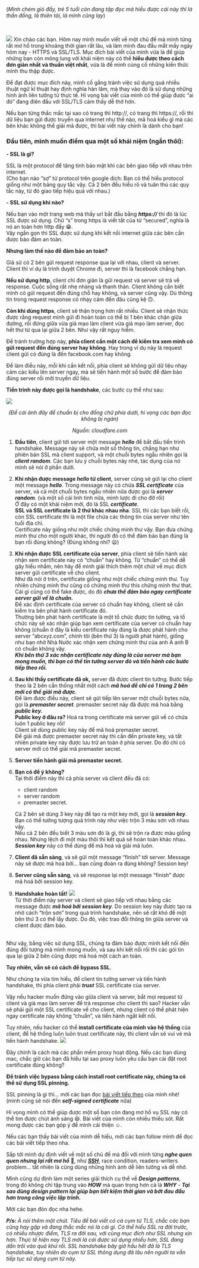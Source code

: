 (*Mình chém gió đấy, trẻ 5 tuổi còn đang tập đọc mà hiểu được cái này thì là thần đồng, là thiên tài, là mình cũng lạy*)

<br>

![](https://images.viblo.asia/d1a8e7b7-52a0-443d-9405-48d11e35b879.png)
Xin chào các bạn. Hôm nay mình muốn viết về một chủ đề mà mình từng rất mơ hồ trong khoảng thời gian rất lâu, và làm mình đau đầu mất mấy ngày hôm nay - HTTPS và SSL/TLS.
Mục đích bài viết của mình vừa là để giúp những bạn còn mông lung với khái niệm này có thể **hiểu được theo cách đơn giản nhất và thuần việt nhất**, vừa là để mình củng cố những kiến thức mình thu thập được. 

Để đạt được mục đích này, mình cố gắng tránh việc sử dụng quá nhiều thuật ngữ kĩ thuật hay định nghĩa hàn lâm, mà thay vào đó là sử dụng những hình ảnh liên tưởng từ thực tế. Hi vọng bài viết của mình có thể giúp được “ai đó” đang điên đầu với SSL/TLS cảm thấy dễ thở hơn.

Nếu bạn từng thắc mắc tại sao có trang thì http://, có trang thì https://, rồi thì dữ liệu bạn gửi được truyền qua internet như thế nào, mã hoá kiểu gì mà các bên khác không thể giải mã được, thì bài viết này chính là dành cho bạn!

### Đầu tiên, mình muốn điểm qua một số khái niệm (ngắn thôi):
**- SSL là gì?**

SSL là một protocol để tăng tính bảo mật khi các bên giao tiếp với nhau trên internet.<br>
(Cho bạn nào “sợ” từ protocol trên google dịch: Bạn có thể hiểu protocol giống như một bảng quy tắc vậy. Cả 2 bên đều hiểu rõ và tuân thủ các quy tắc này, từ đó giao tiếp hiệu quả với nhau.)

**- SSL sử dụng khi nào?**

Nếu bạn vào một trang web mà thấy url bắt đầu bằng ***https://*** thì đó là lúc SSL được sử dụng. Chữ “s” trong https là viết tắt của từ “secured”, nghĩa là nó an toàn hơn http đấy :grin:.<br>
Vậy ngắn gọn thì SSL được sử dụng khi kết nối internet giữa các bên cần được bảo đảm an toàn.

**Nhưng làm thế nào để đảm bảo an toàn?**

Giả sử có 2 bên gửi request response qua lại với nhau, client và server. Client thì ví dụ là trình duyệt Chrome đi, server thì là facebook chẳng hạn.

**Nếu sử dụng http**, client chỉ đơn giản là gửi request và server sẽ trả về response. Cuộc sống rất nhẹ nhàng và thanh thản. Client không cần biết mình có gửi request đến đúng chỗ hay không, và server cũng vậy. 
Dù thông tin trong request response có nhạy cảm đến đâu cũng kệ :upside_down_face:.

**Còn khi dùng https**, client sẽ thận trọng hơn rất nhiều. Client sẽ nhận thức được rằng request mình gửi đi hoàn toàn có thể bị 1 bên khác chặn giữa đường, rồi đứng giữa vừa giả mạo làm client vừa giả mạo làm server, đọc hết thư từ qua lại giữa 2 bên.  Như vậy rất nguy hiểm.

Để tránh trường hợp này, **phía client cần một cách để kiểm tra xem mình có gửi request đến đúng server hay không**. Hay trong ví dụ này là request client gửi có đúng là đến facebook.com hay không.

Để làm điều này, mỗi khi cần kết nối, phía client sẽ không gửi dữ liệu nhạy cảm các kiểu lên server ngay, mà sẽ tiến hành một số bước để đảm bảo đúng server rồi mới truyền dữ liệu. 

**Tiến trình này được gọi là handshake**, các bước cụ thể như sau:

![](https://images.viblo.asia/2d6b152b-6f42-4205-a2e8-690e2f5d4562.png)
<p align="center"><em>(Để cái ảnh đây để chuẩn bị cho đống chữ phía dưới, hi vọng các bạn đọc không bị ngán)</em></p>
<p align="center"><em>Nguồn: cloudfare.com</em></p>

1. **Đầu tiên**, client gửi tới server một message ***hello*** để bắt đầu tiến trình handshake. Message này sẽ chứa một số thông tin, chẳng hạn như phiên bản SSL mà client support, và một chuỗi bytes ngẫu nhiên gọi là ***client random***. Các bạn lưu ý chuỗi bytes này nhé, tác dụng của nó mình sẽ nói ở phần dưới.

3. **Khi nhận được message *hello* từ client**, server cũng sẽ gửi lại cho client một message ***hello***. Trong message này có chứa ***SSL certificate*** của server, và cả một chuỗi bytes ngẫu nhiên nữa được gọi là ***server random***. (và một số cái linh tinh nữa, mình lược đi cho đỡ rối) <br> 
Ở đây có một khái niệm mới, đó là SSL ***certificate***. <br> **SSL và SSL certificate là 2 thứ khác nhau nha**. SSL thì các bạn biết rồi, còn SSL certificate thì là một file chứa các thông tin của server như tên tuổi địa chỉ. <br> 
Certificate này giống như một chiếc chứng minh thư vậy. Bạn đưa chứng minh thư cho một người khác, thì người đó có thể đảm bảo bạn đúng là bạn rồi đúng không? (Đúng không nhỉ? :frowning:)

3. **Khi nhận được SSL certificate của server**, phía client sẽ tiến hành xác nhận xem certificate này có “chuẩn” hay không. Từ “chuẩn” có thể dễ gây hiểu nhầm, nên hãy để mình giải thích thêm một chút về mục đích server gửi certificate về cho client. <br> 
Như đã nói ở trên, certificate giống như một chiếc chứng minh thư. Tuy nhiên chứng minh thư cũng có chứng minh thư this chứng minh thư that. Cái gì cũng có thể fake được, do đó ***chưa thể đảm bảo ngay certificate server gửi về là chuẩn.*** 
<br> Để xác định certificate của server có chuẩn hay không, client sẽ cần kiểm tra bên phát hành certificate đó. <br>
Thường bên phát hành certificate là một tổ chức được tin tưởng, và tổ chức này sẽ xác nhận giúp bạn xem certificate của server có chuẩn hay không (chuẩn ở đây là kiểu certificate này đúng là được phát hành cho server “abcxyz.com”, chính tôi (bên thứ 3) là người phát hành), giống như bạn nhờ Nhà Nước xác nhận xem chứng minh thư của anh A anh B có chuẩn không vậy. <br> ***Khi bên thứ 3 xác nhận certificate này đúng là của server mà bạn mong muốn, thì bạn có thể tin tưởng server đó và tiến hành các bước tiếp theo rồi.***

4. **Sau khi thấy certificate đã ok,** server đã được client tin tưởng. Bước tiếp theo là 2 bên cần thống nhất một cách ***mã hoá để chỉ có 1 trong 2 bên mới có thể giải mã được***.<br>
Để làm được điều này, client sẽ gửi tiếp lên server một chuỗi bytes nữa, gọi là ***premaster secret***. premaster secret này đã được mã hoá bằng ***public key.*** <br>
**Public key ở đâu ra?** Hoá ra trong certificate mà server gửi về có chứa luôn 1 public key rồi!<br> 
Client sẽ dùng public key này để mã hoá premaster secret. <br>
Để giải mã được premaster secret này thì cần đến private key, và tất nhiên private key này được lưu trữ an toàn ở phía server. Do đó chỉ có server mới có thể giải mã premaster secret.

5. **Server tiến hành giải mã premaster secret.**

6. **Bạn có để ý không?**<br>
Tại thời điểm này thì cả phía server và client đều đã có:
    - client random
    - server random 
    - premaster secret.

    Cả 2 bên sẽ dùng 3 key này để tạo ra một key mới, gọi là ***session key***. <br>
    Bạn có thể tưởng tượng quá trình này như việc trộn 3 màu sơn với nhau vậy. <br>
Nếu cả 2 bên đều biết 3 màu sơn đó là gì, thì sẽ trộn ra được màu giống nhau. Nhưng lệch đi một màu thôi thì kết quả sẽ hoàn toàn khác nhau.<br>
    ***Session key*** này có thể dùng để mã hoá và giải mã luôn.

7. **Client đã sẵn sàng**, và sẽ gửi một message “finish” tới server. 
Message này sẽ được mã hoá bởi… bạn cũng đoán ra đúng không? Session key!

8. **Server cũng sẵn sàng**, và sẽ response lại một message “finish” được mã hoá bởi session key.

9. **Handshake hoàn tất!** ![](https://images.viblo.asia/c4936439-b00b-4944-96a4-2983454d9784.jpg)
<br> Từ thời điểm này server và client sẽ giao tiếp với nhau bằng các message được ***mã hoá bởi session key***. Do session key này được tạo ra nhờ cách “trộn sơn” trong quá trình handshake, nên sẽ rất khó để một bên thứ 3 có thể lấy được. Do đó, việc trao đổi thông tin giữa server và client được đảm bảo.

<br>Như vậy, bằng việc sử dụng SSL, chúng ta đảm bảo được mình kết nối đến đúng đối tượng mà mình mong muốn, và sau khi kết nối rồi thì các gói tin qua lại giữa 2 bên cũng được mã hoá một cách an toàn. 

**Tuy nhiên, vẫn sẽ có cách để bypass SSL**.

Như chúng ta vừa tìm hiểu, để client tin tưởng server và tiến hành handshake, thì phía client phải ***trust*** SSL certificate của server.

Vậy nếu hacker muốn đứng vào giữa client và server, bắt mọi request từ client và giả mạo làm server để trả response cho client thì sao? Hacker vẫn sẽ phải gửi một SSL certificate về cho client, nhưng client có thể phát hiện ngay certificate này không “chuẩn”, và tiến hành ngắt kết nối.

Tuy nhiên, nếu hacker có thể **install certificate của mình vào hệ thống** của client, để hệ thống luôn luôn trust certificate này, thì client vẫn sẽ vui vẻ mà tiến hành handshake.
![](https://images.viblo.asia/8cad653c-a8a2-497c-bd9c-24b9a6370ea1.png)


Đây chính là cách mà các phần mềm proxy hoạt động. Nếu các bạn dùng mac, chắc giờ các bạn đã hiểu tại sao proxy luôn yêu cầu bạn cài đặt root certificate đúng không?

**Để tránh việc bypass bằng cách install root certificate này, chúng ta có thể sử dụng SSL pinning.**

SSL pinning là gì thì… mời các bạn đọc [bài viết tiếp theo](https://viblo.asia/p/phan-biet-server-xin-va-server-pha-ke-bang-ssl-pinning-6J3ZgWJEZmB) của mình nhé! (mình cũng sẽ nói đến ***self-signed certificate*** nữa)

Hi vọng mình có thể giúp được một số bạn còn đang mơ hồ vụ SSL này có thể tìm được chút ánh sáng :laughing:.  Bài viết của mình còn nhiều thiếu sót. Rất mong được các bạn góp ý để mình cải thiện :relaxed:.

Nếu các bạn thấy bài viết của mình dễ hiểu, mời các bạn follow mình để đọc các bài viết tiếp theo nha. 

Sắp tới mình dự định viết về một số chủ đề mà đối với mình từng ***nghe quen quen nhưng lại rất mơ hồ*** :slightly_smiling_face:, như [***SSH***](https://viblo.asia/p/ban-khong-hieu-ssh-3Q75wVx9lWb), race condition, readers-writers problem... tất nhiên là cũng dùng những hình ảnh dễ liên tưởng và dễ nhớ.

Mình cũng dự định làm một series giải thích cụ thể về ***Design patterns***, trong đó không chỉ tập trung vào ***HOW*** mà quan trọng hơn cả là ***WHY*** - ***Tại sao dùng design pattern lại giúp bạn tiết kiệm thời gian và bớt đau đầu hơn trong công việc lập trình.***

Mời các bạn đón đọc nha hehe.

***P/s:*** *À nói thêm một chút. Tiêu đề bài viết có cả cụm từ TLS, chắc các bạn cũng hay gặp và đang thắc mắc nó là cái gì. Có thể hiểu SSL ra đời trước, có nhiều nhược điểm, TLS ra đời sau, với cùng mục đích như SSL nhưng xịn hơn. Thực tế hiện nay TLS mới là cái được sử dụng nhiều hơn, SSL đang dần trôi vào quá khứ rồi. SSL handshake bây giờ hầu hết đã là TLS handshake, tuy nhiên do cụm từ SSL thông dụng đã lâu nên người ta vẫn tiếp tục sử dụng cụm từ này.*